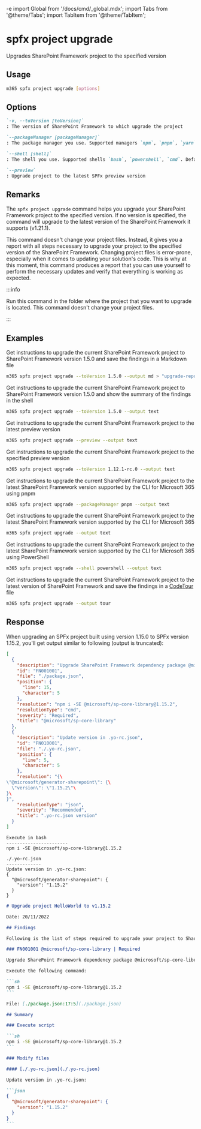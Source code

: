 -e <!-- DISCLAIMER: All secrets, passwords, and sensitive values in this document are examples only and not real credentials. -->
import Global from '/docs/cmd/_global.mdx';
import Tabs from '@theme/Tabs';
import TabItem from '@theme/TabItem';

# spfx project upgrade

Upgrades SharePoint Framework project to the specified version

## Usage

```sh
m365 spfx project upgrade [options]
```

## Options

```md definition-list
`-v, --toVersion [toVersion]`
: The version of SharePoint Framework to which upgrade the project

`--packageManager [packageManager]`
: The package manager you use. Supported managers `npm`, `pnpm`, `yarn`. Default `npm`

`--shell [shell]`
: The shell you use. Supported shells `bash`, `powershell`, `cmd`. Default `bash`

`--preview`
: Upgrade project to the latest SPFx preview version
```

<Global />

## Remarks

The `spfx project upgrade` command helps you upgrade your SharePoint Framework project to the specified version. If no version is specified, the command will upgrade to the latest version of the SharePoint Framework it supports (v1.21.1).

This command doesn't change your project files. Instead, it gives you a report with all steps necessary to upgrade your project to the specified version of the SharePoint Framework. Changing project files is error-prone, especially when it comes to updating your solution's code. This is why at this moment, this command produces a report that you can use yourself to perform the necessary updates and verify that everything is working as expected.

:::info

Run this command in the folder where the project that you want to upgrade is located. This command doesn't change your project files.

:::

## Examples

Get instructions to upgrade the current SharePoint Framework project to SharePoint Framework version 1.5.0 and save the findings in a Markdown file

```sh
m365 spfx project upgrade --toVersion 1.5.0 --output md > "upgrade-report.md"
```

Get instructions to upgrade the current SharePoint Framework project to SharePoint Framework version 1.5.0 and show the summary of the findings in the shell

```sh
m365 spfx project upgrade --toVersion 1.5.0 --output text
```

Get instructions to upgrade the current SharePoint Framework project to the latest preview version

```sh
m365 spfx project upgrade --preview --output text
```

Get instructions to upgrade the current SharePoint Framework project to the specified preview version

```sh
m365 spfx project upgrade --toVersion 1.12.1-rc.0 --output text
```

Get instructions to upgrade the current SharePoint Framework project to the latest SharePoint Framework version supported by the CLI for Microsoft 365 using pnpm

```sh
m365 spfx project upgrade --packageManager pnpm --output text
```

Get instructions to upgrade the current SharePoint Framework project to the latest SharePoint Framework version supported by the CLI for Microsoft 365

```sh
m365 spfx project upgrade --output text
```

Get instructions to upgrade the current SharePoint Framework project to the latest SharePoint Framework version supported by the CLI for Microsoft 365 using PowerShell

```sh
m365 spfx project upgrade --shell powershell --output text
```

Get instructions to upgrade the current SharePoint Framework project to the latest version of SharePoint Framework and save the findings in a [CodeTour](https://aka.ms/codetour) file

```sh
m365 spfx project upgrade --output tour
```

## Response

When upgrading an SPFx project built using version 1.15.0 to SPFx version 1.15.2, you'll get output similar to following (output is truncated):

<Tabs>
  <TabItem value="JSON">

  ```json
  [
    {
      "description": "Upgrade SharePoint Framework dependency package @microsoft/sp-core-library",
      "id": "FN001001",
      "file": "./package.json",
      "position": {
        "line": 15,
        "character": 5
      },
      "resolution": "npm i -SE @microsoft/sp-core-library@1.15.2",
      "resolutionType": "cmd",
      "severity": "Required",
      "title": "@microsoft/sp-core-library"
    },
    {
      "description": "Update version in .yo-rc.json",
      "id": "FN010001",
      "file": "./.yo-rc.json",
      "position": {
        "line": 5,
        "character": 5
      },
      "resolution": "{\
  \"@microsoft/generator-sharepoint\": {\
    \"version\": \"1.15.2\"\
  }\
}",
      "resolutionType": "json",
      "severity": "Recommended",
      "title": ".yo-rc.json version"
    }
  ]
  ```

  </TabItem>
  <TabItem value="Text">

  ```text
  Execute in bash
  -----------------------
  npm i -SE @microsoft/sp-core-library@1.15.2

  ./.yo-rc.json
  -------------
  Update version in .yo-rc.json:
  {
    "@microsoft/generator-sharepoint": {
      "version": "1.15.2"
    }
  }
  ```

  </TabItem>
  <TabItem value="Markdown">

  ````md
  # Upgrade project HelloWorld to v1.15.2

  Date: 20/11/2022

  ## Findings

  Following is the list of steps required to upgrade your project to SharePoint Framework version 1.15.2. [Summary](#Summary) of the modifications is included at the end of the report.

  ### FN001001 @microsoft/sp-core-library | Required

  Upgrade SharePoint Framework dependency package @microsoft/sp-core-library

  Execute the following command:

  ```sh
  npm i -SE @microsoft/sp-core-library@1.15.2
  ```

  File: [./package.json:17:5](./package.json)

  ## Summary

  ### Execute script

  ```sh
  npm i -SE @microsoft/sp-core-library@1.15.2
  ```

  ### Modify files

  #### [./.yo-rc.json](./.yo-rc.json)

  Update version in .yo-rc.json:

  ```json
  {
    "@microsoft/generator-sharepoint": {
      "version": "1.15.2"
    }
  }
  ```
  ````

  </TabItem>
</Tabs>
